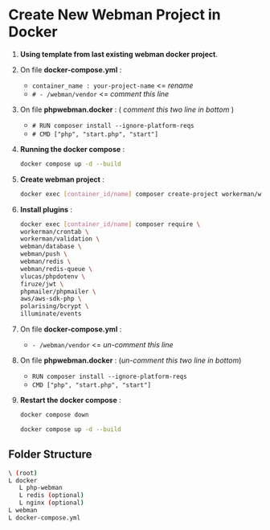 # Create New Webman Project in Docker

1. **Using template from last existing webman docker project**.
2. On file **docker-compose.yml** :

   - `container_name : your-project-name` <= _rename_
   - `# - /webman/vendor` <= _comment this line_

3. On file **phpwebman.docker** : ( _comment this two line in bottom_ )

   - `# RUN composer install --ignore-platform-reqs`
   - `# CMD ["php", "start.php", "start"]`

4. **Running the docker compose** :

   ```bash
   docker compose up -d --build
   ```

5. **Create webman project** :

   ```bash
   docker exec [container_id/name] composer create-project workerman/webman .
   ```

6. **Install plugins** :

   ```bash
   docker exec [container_id/name] composer require \
   workerman/crontab \
   workerman/validation \
   webman/database \
   webman/push \
   webman/redis \
   webman/redis-queue \
   vlucas/phpdotenv \
   firuze/jwt \
   phpmailer/phpmailer \
   aws/aws-sdk-php \
   polarising/bcrypt \
   illuminate/events 
   ```

7. On file **docker-compose.yml** :

   - `- /webman/vendor` <= _un-comment this line_

8. On file **phpwebman.docker** : (_un-comment this two line in bottom_)

   - `RUN composer install --ignore-platform-reqs`
   - `CMD ["php", "start.php", "start"]`

9. **Restart the docker compose** :

   ```bash
   docker compose down
   ```

   ```bash
   docker compose up -d --build
   ```

## Folder Structure

```bash
\ (root)
L docker
   L php-webman
   L redis (optional)
   L nginx (optional)
L webman
L docker-compose.yml
```
